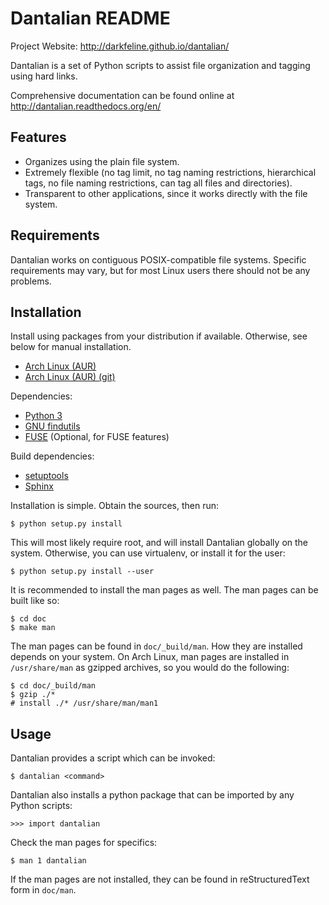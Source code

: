# Dantalian README

Project Website: <http://darkfeline.github.io/dantalian/>

Dantalian is a set of Python scripts to assist file organization and
tagging using hard links.

Comprehensive documentation can be found online at
<http://dantalian.readthedocs.org/en/>

## Features

* Organizes using the plain file system.
* Extremely flexible (no tag limit, no tag naming restrictions,
  hierarchical tags, no file naming restrictions, can tag all files and
  directories).
* Transparent to other applications, since it works directly with the
  file system.

## Requirements

Dantalian works on contiguous POSIX-compatible file systems.  Specific
requirements may vary, but for most Linux users there should not be any
problems.

## Installation

Install using packages from your distribution if available.
Otherwise, see below for manual installation.

* [Arch Linux (AUR)](https://aur.archlinux.org/packages/dantalian/)
* [Arch Linux (AUR) (git)](https://aur.archlinux.org/packages/dantalian-git/)

Dependencies:

* [Python 3](http://www.python.org/)
* [GNU findutils](http://www.gnu.org/software/findutils/)
* [FUSE](http://fuse.sourceforge.net/) (Optional, for FUSE features)

Build dependencies:

* [setuptools](https://pypi.python.org/pypi/setuptools)
* [Sphinx](http://sphinx-doc.org/index.html)

Installation is simple.  Obtain the sources, then run:

    $ python setup.py install

This will most likely require root, and will install Dantalian globally
on the system.  Otherwise, you can use virtualenv, or install it for the
user:

    $ python setup.py install --user

It is recommended to install the man pages as well.  The man pages can
be built like so:

    $ cd doc
    $ make man

The man pages can be found in `doc/_build/man`.  How they are
installed depends on your system.  On Arch Linux, man pages are
installed in `/usr/share/man` as gzipped archives, so you would do
the following:

    $ cd doc/_build/man
    $ gzip ./*
    # install ./* /usr/share/man/man1

## Usage

Dantalian provides a script which can be invoked:

    $ dantalian <command>

Dantalian also installs a python package that can be imported by any
Python scripts:

    >>> import dantalian

Check the man pages for specifics:

    $ man 1 dantalian

If the man pages are not installed, they can be found in
reStructuredText form in `doc/man`.
